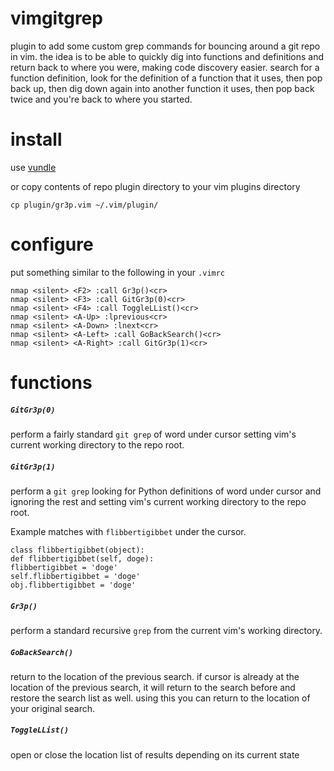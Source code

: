 # vimgitgrep
plugin to add some custom grep commands for bouncing around a git repo in vim. the idea is to be able to quickly dig into functions and definitions and return back to where you were, making code discovery easier. search for a function definition, look for the definition of a function that it uses, then pop back up, then dig down again into another function it uses, then pop back twice and you're back to where you started.

# install
use [vundle](https://github.com/gmarik/Vundle.vim)

or copy contents of repo plugin directory to your vim plugins directory
```
cp plugin/gr3p.vim ~/.vim/plugin/
```

# configure
put something similar to the following in your `.vimrc`
```
nmap <silent> <F2> :call Gr3p()<cr>
nmap <silent> <F3> :call GitGr3p(0)<cr>
nmap <silent> <F4> :call ToggleLList()<cr>
nmap <silent> <A-Up> :lprevious<cr>
nmap <silent> <A-Down> :lnext<cr>
nmap <silent> <A-Left> :call GoBackSearch()<cr>
nmap <silent> <A-Right> :call GitGr3p(1)<cr>
```

# functions
##### `GitGr3p(0)`
perform a fairly standard `git grep` of word under cursor setting vim's current working directory to the repo root.

##### `GitGr3p(1)`
perform a `git grep` looking for Python definitions of word under cursor and ignoring the rest and setting vim's current working directory to the repo root.

Example matches with `flibbertigibbet` under the cursor.
```
class flibbertigibbet(object):
def flibbertigibbet(self, doge):
flibbertigibbet = 'doge'
self.flibbertigibbet = 'doge'
obj.flibbertigibbet = 'doge'
```

##### `Gr3p()`
perform a standard recursive `grep` from the current vim's working directory.

##### `GoBackSearch()`
return to the location of the previous search. if cursor is already at the location of the previous search, it will return to the search before and restore the search list as well. using this you can return to the location of your original search.

##### `ToggleLList()`
open or close the location list of results depending on its current state
